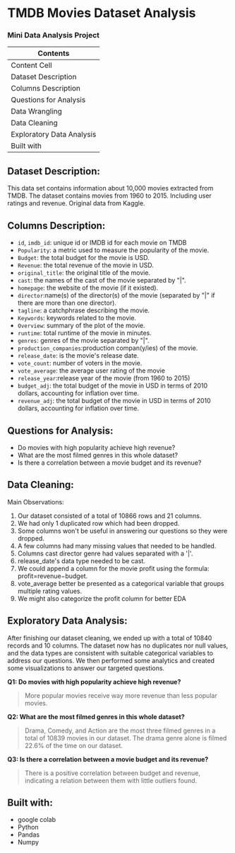 # TMDB Movies Dataset Analysis

### Mini Data Analysis Project

| Contents  |
| ------------- | 
| Content Cell  | 
| Dataset Description |
| Columns Description  |
| Questions for Analysis |
| Data Wrangling |
| Data Cleaning |
| Exploratory Data Analysis |
|Built with|

## Dataset Description:

This data set contains information about 10,000 movies extracted from TMDB. The dataset contains movies from 1960 to 2015. Including user ratings and revenue. Original data from Kaggle.

## Columns Description:

* `id`, `imdb_id`: unique id or IMDB id for each movie on TMDB
* `Popularity`: a metric used to measure the popularity of the movie.
* `Budget`: the total budget for the movie is USD.
* `Revenue`: the total revenue of the movie in USD.
* `original_title`: the original title of the movie.
* `cast`: the names of the cast of the movie separated by "|".
* `homepage`: the website of the movie (if it existed).
* `director`:name(s) of the director(s) of the movie (separated by "|" if there are more than one director).
* `tagline`: a catchphrase describing the movie.
* `Keywords`: keywords related to the movie.
* `Overview`: summary of the plot of the movie.
* `runtime`: total runtime of the movie in minutes.
* `genres`: genres of the movie separated by "|".
* `production_companies`:production compan(y/ies) of the movie.
* `release_date`: is the movie's release date.
* `vote_count`: number of voters in the movie.
* `vote_average`: the average user rating of the movie
* `release_year`:release year of the movie (from 1960 to 2015)
* `budget_adj`: the total budget of the movie in USD in terms of 2010 dollars, accounting for inflation over time.
* `revenue_adj`: the total budget of the movie in USD in terms of 2010 dollars, accounting for inflation over time.

## Questions for Analysis:

* Do movies with high popularity achieve high revenue?
* What are the most filmed genres in this whole dataset?
* Is there a correlation between a movie budget and its revenue?

## Data Cleaning:

Main Observations:

1. Our dataset consisted of a total of 10866 rows and 21 columns.
2. We had only 1 duplicated row which had been dropped.
3. Some columns won't be useful in answering our questions so they were dropped.
4. A few columns had many missing values that needed to be handled.
5. Columns cast director genre had values separated with a '|'.
6. release_date's data type needed to be cast.
7. We could append a column for the movie profit using the formula: profit=revenue−budget.
8. vote_average better be presented as a categorical variable that groups multiple rating values.
9. We might also categorize the profit column for better EDA

## Exploratory Data Analysis: 

After finishing our dataset cleaning, we ended up with a total of 10840 records and 10 columns. The dataset now has no duplicates nor null values, and the data types are consistent with suitable categorical variables to address our questions. We then performed some analytics and created some visualizations to answer our targeted questions.


**Q1: Do movies with high popularity achieve high revenue?**
> More popular movies receive way more revenue than less popular movies.

**Q2: What are the most filmed genres in this whole dataset?**
> Drama, Comedy, and Action are the most three filmed genres in a total of 10839 movies in our dataset.
The drama genre alone is filmed 22.6% of the time on our dataset.


**Q3: Is there a correlation between a movie budget and its revenue?**
>There is a positive correlation between budget and revenue, indicating a relation between them with little outliers found.

## Built with:
* google colab
* Python
* Pandas
* Numpy
